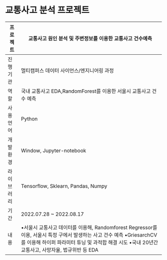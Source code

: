 # 교통사고 분석 프로젝트

| 프로젝트 | 교통사고 원인 분석 및 주변정보를 이용한 교통사고 건수예측 | 
|-------------- | ---------------- |
| 진행 기관 | 멀티캠퍼스 데이터 사이언스/엔지니어링 과정 |
| 역할 | 국내 교통사고 EDA,RandomForest를 이용한 서울시 교통사고 건수 예측|
| 사용언어 | Python |
| 개발환경 | Window, Jupyter-notebook |
| 라이브러리 | Tensorflow, Sklearn, Pandas, Numpy |
| 기간 | 2022.07.28 ~ 2022.08.17 |
| 내용 | •서울시 교통사고 데이터를 이용해, Randomforest Regressor를 이용, 서울시 특정 구에서 발생하는 사고 건수 예측  •GriesarchCV를 이용해 하이퍼 파라미터 튜닝 및 과적합 해결 시도  •국내 20년간 교통사고, 사망자율, 법규위반 등 EDA | 
